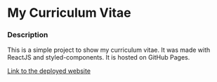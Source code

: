 # My Curriculum Vitae

### Description
This is a simple project to show my curriculum vitae. It was made with ReactJS and styled-components.
It is hosted on GitHub Pages.

[Link to the deployed website](https://joas124.github.io/)
